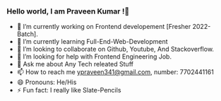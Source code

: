 ### Hello world, I am Praveen Kumar !👋



- 🔭 I’m currently working on Frontend developement [Fresher 2022-Batch].
- 🌱 I’m currently learning Full-End-Web-Development
- 👯 I’m looking to collaborate on Github, Youtube, And Stackoverflow.
- 🤔 I’m looking for help with Frontend Engineering Job.
- 💬 Ask me about Any Tech releated Stuff
- 📫 How to reach me ypraveen341@gmail.com, number: 7702441161
- 😄 Pronouns: He/His
- ⚡ Fun fact: I really like Slate-Pencils

